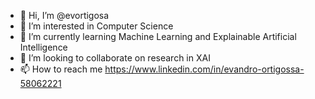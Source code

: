 - 👋 Hi, I’m @evortigosa
- 👀 I’m interested in Computer Science
- 🌱 I’m currently learning Machine Learning and Explainable Artificial Intelligence
- 💞️ I’m looking to collaborate on research in XAI
- 📫 How to reach me https://www.linkedin.com/in/evandro-ortigossa-58062221

<!---
evortigosa/evortigosa is a ✨ special ✨ repository because its `README.md` (this file) appears on your GitHub profile.
You can click the Preview link to take a look at your changes.
--->
